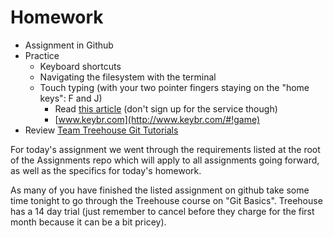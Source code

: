 # Homework

* Assignment in Github
* Practice
    + Keyboard shortcuts
    + Navigating the filesystem with the terminal
    + Touch typing (with your two pointer fingers staying on the "home keys": F and J)
        * Read [this article](http://www.ratatype.com/learn/) (don't sign up for the service though)
        * [www.keybr.com](http://www.keybr.com/#!game)
* Review [Team Treehouse Git Tutorials](http://teamtreehouse.com/library/git-basics)


For today's assignment we went through the requirements listed at the root of the Assignments repo which will apply to all assignments going forward, as well as the specifics for today's homework.

As many of you have finished the listed assignment on github take some time tonight to go through the Treehouse course on "Git Basics".
Treehouse has a 14 day trial (just remember to cancel before they charge for the first month because it can be a bit pricey).
